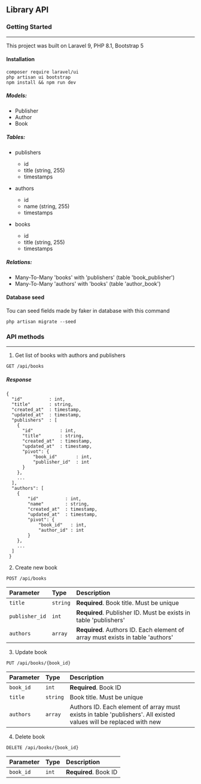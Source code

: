 ## Library API

### Getting Started

---

This project was built on Laravel 9, PHP 8.1, Bootstrap 5

#### Installation

```
composer require laravel/ui
php artisan ui bootstrap
npm install && npm run dev
```

##### Models:

- Publisher
- Author
- Book

##### Tables:

- publishers
    
    - id
    - title (string, 255)
    - timestamps
    
- authors

    - id
    - name (string, 255)
    - timestamps
    
- books

    - id
    - title (string, 255)
    - timestamps
    
##### Relations:

- Many-To-Many 'books' with 'publishers' (table 'book_publisher')
- Many-To-Many 'authors' with 'books' (table 'author_book')

#### Database seed

Tou can seed fields made by faker in database with this command

```
php artisan migrate --seed
```

### API methods

---

1. Get list of books with authors and publishers

```http
GET /api/books
```

##### Response

```
{
  "id"          : int,
  "title"       : string,
  "created_at"  : timestamp,
  "updated_at"  : timestamp,
  "publishers"  : [
    {
      "id"          : int,
      "title"       : string,
      "created_at"  : timestamp,
      "updated_at"  : timestamp,
      "pivot": {
          "book_id"       : int,
          "publisher_id"  : int
      }
    },
    ...
  ],
  "authors": [
    {
        "id"          : int,
        "name"        : string,
        "created_at"  : timestamp,
        "updated_at"  : timestamp,
        "pivot": {
            "book_id"   : int,
            "author_id" : int
        }
    },
    ...
  ]
 }
```

2. Create new book

```http
POST /api/books
```

| Parameter | Type | Description |
| :--- | :--- | :--- |
| `title` | `string` | **Required**. Book title. Must be unique |
| `publisher_id` | `int` | **Required**. Publisher ID. Must be exists in table 'publishers' |
| `authors` | `array` | **Required**. Authors ID. Each element of array must exists in table 'authors' |

3. Update book

```http
PUT /api/books/{book_id}
```

| Parameter | Type | Description |
| :--- | :--- | :--- |
| `book_id` | `int` | **Required**. Book ID |
| `title` | `string` | Book title. Must be unique |
| `authors` | `array` | Authors ID. Each element of array must exists in table 'publishers'. All existed values will be replaced with new |

4. Delete book

```http
DELETE /api/books/{book_id}
```

| Parameter | Type | Description |
| :--- | :--- | :--- |
| `book_id` | `int` | **Required**. Book ID |
